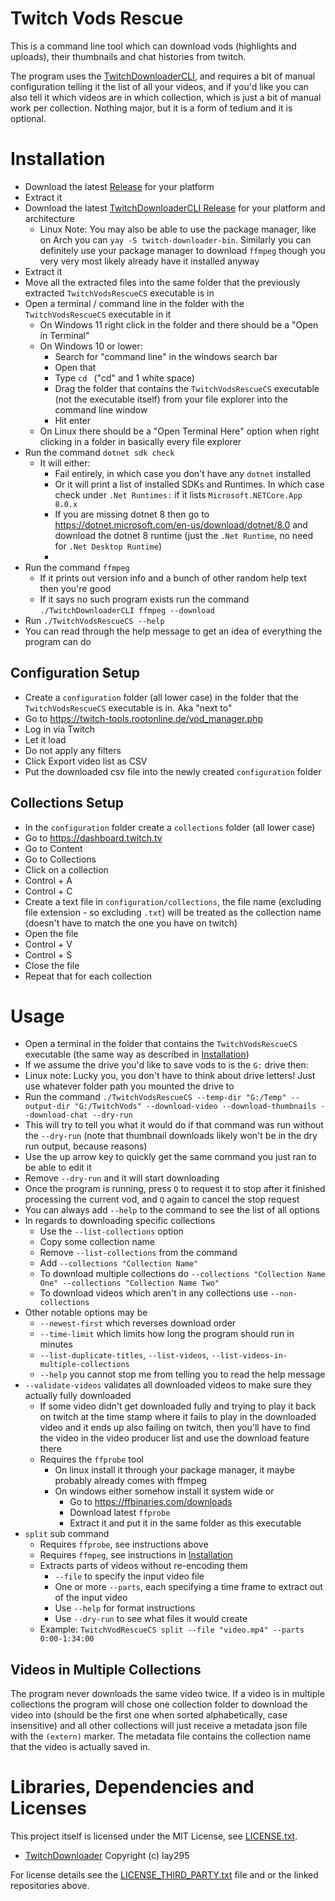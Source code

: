 
# Twitch Vods Rescue

This is a command line tool which can download vods (highlights and uploads), their thumbnails and chat histories from twitch.

The program uses the [TwitchDownloaderCLI](https://github.com/lay295/TwitchDownloader), and requires a bit of manual configuration telling it the list of all your videos, and if you'd like you can also tell it which videos are in which collection, which is just a bit of manual work per collection. Nothing major, but it is a form of tedium and it is optional.

# Installation

- Download the latest [Release](https://github.com/JanSharp/TwitchVodsRescueCS/releases) for your platform
- Extract it
- Download the latest [TwitchDownloaderCLI Release](https://github.com/lay295/TwitchDownloader/releases) for your platform and architecture
  - Linux Note: You may also be able to use the package manager, like on Arch you can `yay -S twitch-downloader-bin`. Similarly you can definitely use your package manager to download `ffmpeg` though you very very most likely already have it installed anyway
- Extract it
- Move all the extracted files into the same folder that the previously extracted `TwitchVodsRescueCS` executable is in
- Open a terminal / command line in the folder with the `TwitchVodsRescueCS` executable in it
  - On Windows 11 right click in the folder and there should be a "Open in Terminal"
  - On Windows 10 or lower:
    - Search for "command line" in the windows search bar
    - Open that
    - Type `cd ` ("cd" and 1 white space)
    - Drag the folder that contains the `TwitchVodsRescueCS` executable (not the executable itself) from your file explorer into the command line window
    - Hit enter
  - On Linux there should be a "Open Terminal Here" option when right clicking in a folder in basically every file explorer
- Run the command `dotnet sdk check`
  - It will either:
    - Fail entirely, in which case you don't have any `dotnet` installed
    - Or it will print a list of installed SDKs and Runtimes. In which case check under `.Net Runtimes:` if it lists `Microsoft.NETCore.App  8.0.x`
    - If you are missing dotnet 8 then go to https://dotnet.microsoft.com/en-us/download/dotnet/8.0 and download the dotnet 8 runtime (just the `.Net Runtime`, no need for `.Net Desktop Runtime`)
    -
- Run the command `ffmpeg`
  - If it prints out version info and a bunch of other random help text then you're good
  - If it says no such program exists run the command `./TwitchDownloaderCLI ffmpeg --download`
- Run `./TwitchVodsRescueCS --help`
- You can read through the help message to get an idea of everything the program can do

## Configuration Setup

- Create a `configuration` folder (all lower case) in the folder that the `TwitchVodsRescueCS` executable is in. Aka "next to"
- Go to https://twitch-tools.rootonline.de/vod_manager.php
- Log in via Twitch
- Let it load
- Do not apply any filters
- Click Export video list as CSV
- Put the downloaded csv file into the newly created `configuration` folder

## Collections Setup

- In the `configuration` folder create a `collections` folder (all lower case)
- Go to https://dashboard.twitch.tv
- Go to Content
- Go to Collections
- Click on a collection
- Control + A
- Control + C
- Create a text file in `configuration/collections`, the file name (excluding file extension - so excluding `.txt`) will be treated as the collection name (doesn't have to match the one you have on twitch)
- Open the file
- Control + V
- Control + S
- Close the file
- Repeat that for each collection

# Usage

- Open a terminal in the folder that contains the `TwitchVodsRescueCS` executable (the same way as described in [Installation](#installation))
- If we assume the drive you'd like to save vods to is the `G:` drive then:
- Linux note: Lucky you, you don't have to think about drive letters! Just use whatever folder path you mounted the drive to
- Run the command `./TwitchVodsRescueCS --temp-dir "G:/Temp" --output-dir "G:/TwitchVods" --download-video --download-thumbnails --download-chat --dry-run`
- This will try to tell you what it would do if that command was run without the `--dry-run` (note that thumbnail downloads likely won't be in the dry run output, because reasons)
- Use the up arrow key to quickly get the same command you just ran to be able to edit it
- Remove `--dry-run` and it will start downloading
- Once the program is running, press `Q` to request it to stop after it finished processing the current vod, and `Q` again to cancel the stop request
- You can always add `--help` to the command to see the list of all options
- In regards to downloading specific collections
  - Use the `--list-collections` option
  - Copy some collection name
  - Remove `--list-collections` from the command
  - Add `--collections "Collection Name"`
  - To download multiple collections do `--collections "Collection Name One" --collections "Collection Name Two"`
  - To download videos which aren't in any collections use `--non-collections`
- Other notable options may be
  - `--newest-first` which reverses download order
  - `--time-limit` which limits how long the program should run in minutes
  - `--list-duplicate-titles`, `--list-videos`, `--list-videos-in-multiple-collections`
  - `--help` you cannot stop me from telling you to read the help message
- `--validate-videos` validates all downloaded videos to make sure they actually fully downloaded
  - If some video didn't get downloaded fully and trying to play it back on twitch at the time stamp where it fails to play in the downloaded video and it ends up also failing on twitch, then you'll have to find the video in the video producer list and use the download feature there
  - Requires the `ffprobe` tool
    - On linux install it through your package manager, it maybe probably already comes with ffmpeg
    - On windows either somehow install it system wide or
      - Go to https://ffbinaries.com/downloads
      - Download latest `ffprobe`
      - Extract it and put it in the same folder as this executable
- `split` sub command
  - Requires `ffprobe`, see instructions above
  - Requires `ffmpeg`, see instructions in [Installation](#installation)
  - Extracts parts of videos without re-encoding them
    - `--file` to specify the input video file
    - One or more `--parts`, each specifying a time frame to extract out of the input video
    - Use `--help` for format instructions
    - Use `--dry-run` to see what files it would create
  - Example: `TwitchVodRescueCS split --file "video.mp4" --parts 0:00-1:34:00`

## Videos in Multiple Collections

The program never downloads the same video twice. If a video is in multiple collections the program will chose one collection folder to download the video into (should be the first one when sorted alphabetically, case insensitive) and all other collections will just receive a metadata json file with the `(extern)` marker. The metadata file contains the collection name that the video is actually saved in.

# Libraries, Dependencies and Licenses

This project itself is licensed under the MIT License, see [LICENSE.txt](LICENSE.txt).

<!-- cSpell:ignore Mischak, justarandomgeek, justchen1369 -->

- [TwitchDownloader](https://github.com/lay295/TwitchDownloader) Copyright (c) lay295

For license details see the [LICENSE_THIRD_PARTY.txt](LICENSE_THIRD_PARTY.txt) file and or the linked repositories above.
